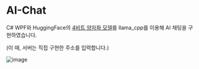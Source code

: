 # AI-Chat
C# WPF와 HuggingFace의 [4비트 양자화 모델](https://huggingface.co/Cran-May/ghost-8b-beta-1608-Q4_K_M-GGUF)를 llama_cpp를 이용해 AI 채팅을 구현하였습니다.

(이 때, 서버는 직접 구현한 주소를 입력합니다.)

![image](https://github.com/user-attachments/assets/0628cd48-305f-4058-a47e-5d9fa8bf44e3)
